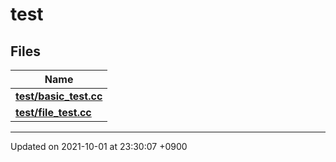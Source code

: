 

# test



## Files

| Name           |
| -------------- |
| **[test/basic_test.cc](/Files/test/basic_test.cc#file-basic-test.cc)**  |
| **[test/file_test.cc](/Files/test/file_test.cc#file-file-test.cc)**  |






-------------------------------

Updated on 2021-10-01 at 23:30:07 +0900
